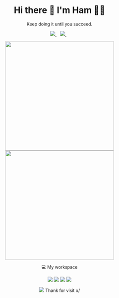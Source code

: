 <h1 align='center'>
  Hi there 👋 I'm Ham 👨‍💻
</h1>

<p align='center'>
  Keep doing it until you succeed.
  
</p>
<p align='center'>
  
  <a href="https://www.facebook.com/ham.trplus/">
    <img src="https://img.shields.io/badge/Facebook-1877F2?style=for-the-badge&logo=facebook&logoColor=white" />
  </a>&nbsp;&nbsp;
  <a href="https://www.instagram.com/realllhxm/">
    <img src="https://img.shields.io/badge/instagram-%23E4405F.svg?&style=for-the-badge&logo=instagram&logoColor=white" />        
  </a>&nbsp;&nbsp;
  
</p>

<p align='center'>
  <a href="#"><img src="https://github-readme-stats.vercel.app/api?username=PixirZcode&show_icons=true&theme=radical" width="350"></a>
  <a href="#"><img src="https://github-readme-stats.vercel.app/api/top-langs/?username=PixirZcode&layout=compact&theme=radical" width="350"></a>
</p>

<p align='center'>
  💻 My workspace<br/><br/>
  <img src="https://img.shields.io/badge/windows-%230078D6.svg?&style=for-the-badge&logo=windows&logoColor=white" />
  <img src="https://img.shields.io/badge/intel-core%20i3%209100f-%230071C5.svg?&style=for-the-badge&logo=intel&logoColor=white" />
  <img src="https://img.shields.io/badge/RAM-8GB-%230071C5.svg?&style=for-the-badge&logoColor=white" />
  <img src="https://img.shields.io/badge/nvidia-gtx%201050-%2376B900.svg?&style=for-the-badge&logo=nvidia&logoColor=white" />
</p>


<!-- <details align='center'>
  <summary>:zap: My workspace specs</summary>
</details>-->

<p align='center'>
  <a href="#"><img src="https://badges.pufler.dev/visits/PixirZcode/PixirZcode"></a> Thank for visit o/
</p>




